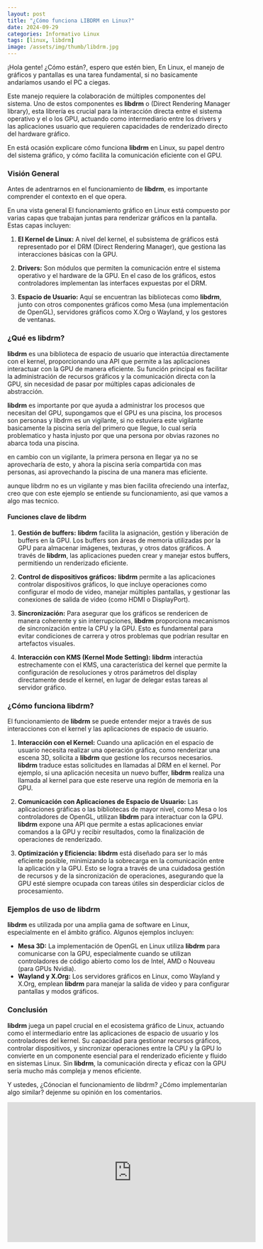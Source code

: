 ```yaml
---
layout: post
title: "¿Cómo funciona LIBDRM en Linux?"
date: 2024-09-29
categories: Informativo Linux
tags: [linux, libdrm]
image: /assets/img/thumb/libdrm.jpg
---
```


¡Hola gente! ¿Cómo están?, espero que estén bien, En Linux, el manejo de gráficos y pantallas es una tarea fundamental, si no basicamente andaríamos usando el PC a ciegas.

Este manejo requiere la colaboración de múltiples componentes del sistema. Uno de estos componentes es **libdrm** o (Direct Rendering Manager library), esta librería es crucial para la interacción directa entre el sistema operativo y el o los GPU, actuando como intermediario entre los drivers y las aplicaciones usuario que requieren capacidades de renderizado directo del hardware gráfico.

En está ocasión explicare cómo funciona **libdrm** en Linux, su papel dentro del sistema gráfico, y cómo facilita la comunicación eficiente con el GPU.

### Visión General

Antes de adentrarnos en el funcionamiento de **libdrm**, es importante comprender el contexto en el que opera.

En una vista general El funcionamiento gráfico en Linux está compuesto por varias capas que trabajan juntas para renderizar gráficos en la pantalla. Estas capas incluyen:

1. **El Kernel de Linux:** A nivel del kernel, el subsistema de gráficos está representado por el DRM (Direct Rendering Manager), que gestiona las interacciones básicas con la GPU.

2. **Drivers:** Son módulos que permiten la comunicación entre el sistema operativo y el hardware de la GPU. En el caso de los gráficos, estos controladores implementan las interfaces expuestas por el DRM.

3. **Espacio de Usuario:** Aquí se encuentran las bibliotecas como **libdrm**, junto con otros componentes gráficos como Mesa (una implementación de OpenGL), servidores gráficos como X.Org o Wayland, y los gestores de ventanas.

### ¿Qué es **libdrm**?

**libdrm** es una biblioteca de espacio de usuario que interactúa directamente con el kernel, proporcionando una API que permite a las aplicaciones interactuar con la GPU de manera eficiente. Su función principal es facilitar la administración de recursos gráficos y la comunicación directa con la GPU, sin necesidad de pasar por múltiples capas adicionales de abstracción.

**libdrm** es importante por que ayuda a administrar los procesos que necesitan del GPU, supongamos que el GPU es una piscina, los procesos son personas y libdrm es un vigilante, si no estuviera este vigilante basicamente la piscina sería del primero que llegue, lo cual sería problematico y hasta injusto por que una persona por obvias razones no abarca toda una piscina.

en cambio con un vigilante, la primera persona en llegar ya no se aprovecharía de esto, y ahora la piscina sería compartida con mas personas, asi aprovechando la piscina de una manera mas eficiente.

aunque libdrm no es un vigilante y mas bien facilita ofreciendo una interfaz, creo que con este ejemplo se entiende su funcionamiento, asi que vamos a algo mas tecnico.

#### Funciones clave de **libdrm**

1. **Gestión de buffers:**
**libdrm** facilita la asignación, gestión y liberación de buffers en la GPU. Los buffers son áreas de memoria utilizadas por la GPU para almacenar imágenes, texturas, y otros datos gráficos. A través de **libdrm**, las aplicaciones pueden crear y manejar estos buffers, permitiendo un renderizado eficiente.

2. **Control de dispositivos gráficos:**
**libdrm** permite a las aplicaciones controlar dispositivos gráficos, lo que incluye operaciones como configurar el modo de video, manejar múltiples pantallas, y gestionar las conexiones de salida de video (como HDMI o DisplayPort).

3. **Sincronización:**
Para asegurar que los gráficos se rendericen de manera coherente y sin interrupciones, **libdrm** proporciona mecanismos de sincronización entre la CPU y la GPU. Esto es fundamental para evitar condiciones de carrera y otros problemas que podrían resultar en artefactos visuales.

4. **Interacción con KMS (Kernel Mode Setting):**
**libdrm** interactúa estrechamente con el KMS, una característica del kernel que permite la configuración de resoluciones y otros parámetros del display directamente desde el kernel, en lugar de delegar estas tareas al servidor gráfico.

### ¿Cómo funciona **libdrm**?

El funcionamiento de **libdrm** se puede entender mejor a través de sus interacciones con el kernel y las aplicaciones de espacio de usuario.

1. **Interacción con el Kernel:**
Cuando una aplicación en el espacio de usuario necesita realizar una operación gráfica, como renderizar una escena 3D, solicita a **libdrm** que gestione los recursos necesarios. **libdrm** traduce estas solicitudes en llamadas al DRM en el kernel. Por ejemplo, si una aplicación necesita un nuevo buffer, **libdrm** realiza una llamada al kernel para que este reserve una región de memoria en la GPU.

2. **Comunicación con Aplicaciones de Espacio de Usuario:** 
Las aplicaciones gráficas o las bibliotecas de mayor nivel, como Mesa o los controladores de OpenGL, utilizan **libdrm** para interactuar con la GPU. **libdrm** expone una API que permite a estas aplicaciones enviar comandos a la GPU y recibir resultados, como la finalización de operaciones de renderizado.

3. **Optimización y Eficiencia:**
**libdrm** está diseñado para ser lo más eficiente posible, minimizando la sobrecarga en la comunicación entre la aplicación y la GPU. Esto se logra a través de una cuidadosa gestión de recursos y de la sincronización de operaciones, asegurando que la GPU esté siempre ocupada con tareas útiles sin desperdiciar ciclos de procesamiento.

### Ejemplos de uso de **libdrm**

**libdrm** es utilizada por una amplia gama de software en Linux, especialmente en el ámbito gráfico. Algunos ejemplos incluyen:

- **Mesa 3D:** La implementación de OpenGL en Linux utiliza **libdrm** para comunicarse con la GPU, especialmente cuando se utilizan controladores de código abierto como los de Intel, AMD o Nouveau (para GPUs Nvidia).
- **Wayland y X.Org:** Los servidores gráficos en Linux, como Wayland y X.Org, emplean **libdrm** para manejar la salida de video y para configurar pantallas y modos gráficos.

### Conclusión

**libdrm** juega un papel crucial en el ecosistema gráfico de Linux, actuando como el intermediario entre las aplicaciones de espacio de usuario y los controladores del kernel. Su capacidad para gestionar recursos gráficos, controlar dispositivos, y sincronizar operaciones entre la CPU y la GPU lo convierte en un componente esencial para el renderizado eficiente y fluido en sistemas Linux. Sin **libdrm**, la comunicación directa y eficaz con la GPU sería mucho más compleja y menos eficiente.

Y ustedes, ¿Cónocian el funcionamiento de libdrm? ¿Cómo implementarían algo similar? dejenme su opinión en los comentarios.


<iframe width="560" height="315" class="ytvideo" src="https://www.youtube-nocookie.com/embed/KIDvojw0XSA?si=s6KBDVWeLFTrfTvW" title="YouTube video player" frameborder="0" allow="accelerometer; autoplay; clipboard-write; encrypted-media; gyroscope; picture-in-picture; web-share" referrerpolicy="strict-origin-when-cross-origin" allowfullscreen></iframe>